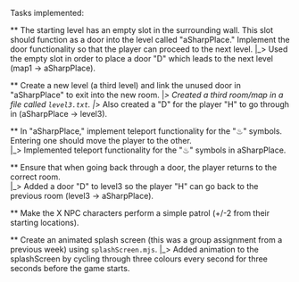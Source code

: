 Tasks implemented:

** The starting level has an empty slot in the surrounding wall. This slot should function as a door into the level called "aSharpPlace." 
   Implement the door functionality so that the player can proceed to the next level.
   |_> Used the empty slot in order to place a door "D" which leads to the next level (map1 -> aSharpPlace).

** Create a new level (a third level) and link the unused door in "aSharpPlace" to exit into the new room.
   |_> Created a third room/map in a file called `level3.txt`. 
       |_> Also created a "D" for the player "H" to go through in (aSharpPlace -> level3).

** In "aSharpPlace," implement teleport functionality for the "♨︎" symbols. Entering one should move the player to the other.  
   |_> Implemented teleport functionality for the "♨︎" symbols in aSharpPlace.

** Ensure that when going back through a door, the player returns to the correct room.  
   |_> Added a door "D" to level3 so the player "H" can go back to the previous room (level3 -> aSharpPlace).

** Make the X NPC characters perform a simple patrol (+/-2 from their starting locations).  

** Create an animated splash screen (this was a group assignment from a previous week) using `splashScreen.mjs`. 
   |_> Added animation to the splashScreen by cycling through three colours every second for three seconds before the game starts.
